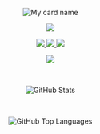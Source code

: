 <div align="center">

![My card name](https://cardivo.vercel.app/api?name=JawadTechX&description=Hi,%20Welcome%20To%20My%20Profile%20&image=https://raw.githubusercontent.com/JawadYTX/KHAN-DATA/main/logo/KHAN.png&backgroundColor=%23e4f2f6&github=JawadTechX&pattern=leaf&colorPattern=%23eaeaea)

<a><img src='https://i.imgur.com/LyHic3i.gif'/></a>

<p align="center">
  <a href="https://github.com/kingmalvn">
    <img src="https://komarev.com/ghpvc/?username=JawadYTX&label=Profile+Views&color=0000FF&style=plastic">
  </a>
  <a href="https://github.com/JawadYTX?tab=stars">
    <img src="https://img.shields.io/github/stars/JawadYTX?color=0000FF&label=Stars&style=plastic">
  </a>
  <a href="https://github.com/JawadYTX?tab=followers">
    <img src="https://img.shields.io/github/followers/JawadYTX?color=0000FF&label=Followers&style=plastic">
  </a>
</p>

<a><img src='https://i.imgur.com/LyHic3i.gif'/></a>

<br>

![GitHub Stats](https://github-readme-stats.vercel.app/api?username=JawadYTX&show_icons=true&theme=radical)

<br>

![GitHub Top Languages](https://github-readme-stats.vercel.app/api/top-langs/?username=JawadYTX&layout=compact&theme=nightowl)

</div>
